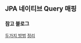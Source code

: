 ## JPA 네이티브 Query 매핑

### 참고 블로그

[두가지 방법](https://withseungryu.tistory.com/159)
[정리](https://data-make.tistory.com/616)
